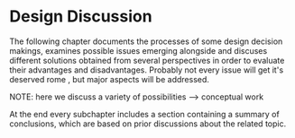 Design Discussion
==========================================



The following chapter documents the processes of some design decision makings, examines possible 
issues emerging alongside and discuses different solutions obtained from several perspectives 
in order to evaluate their advantages and disadvantages. Probably not every issue will get it's  
deserved rome , but major aspects will be addressed. 

NOTE: here we discuss a variety of possibilities --> conceptual work

At the end every subchapter includes a section containing a summary of conclusions, which are based 
on prior discussions about the related topic.
